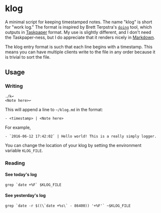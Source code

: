 # klog

A minimal script for keeping timestamped notes. The name "klog" is short for "work log." The format is inspired by
Brett Terpstra's [`doing`](https://github.com/ttscoff/doing/) tool, which outputs in
[Taskpaper](https://www.taskpaper.com/) format. My use is slightly different, and I don't need the Taskpaper-ness, but
I do appreciate that it renders nicely in [Markdown](http://daringfireball.net/projects/markdown/).

The klog entry format is such that each line begins with a timestamp. This means you can have multiple clients write
to the file in any order because it is trivial to sort the file.

## Usage

### Writing

```
./k↩️
<Note here>↩️
```

This will append a line to `~/klog.md` in the format:

```
- <timestamp> | <Note here>
```

For example,

```
- `2016-06-12 17:42:02` | Hello world! This is a really simply logger.
```

You can change the location of your klog by setting the environment variable `KLOG_FILE`.

### Reading

#### See today's log

```
grep `date +%F` $KLOG_FILE
```

#### See yesterday's log

```
grep `date -r $((\`date +%s\` - 86400)) '+%F'` ~$KLOG_FILE
```
